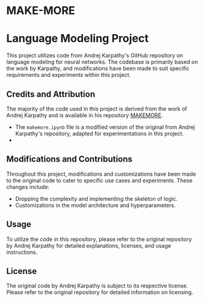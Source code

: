 # MAKE-MORE

# Language Modeling Project

This project utilizes code from Andrej Karpathy's GitHub repository on language modeling for neural networks. The codebase is primarily based on the work by Karpathy, and modifications have been made to suit specific requirements and experiments within this project.

## Credits and Attribution

The majority of the code used in this project is derived from the work of Andrej Karpathy and is available in his repository [MAKEMORE](https://github.com/karpathy/makemore).

- The `makemore.ipynb` file is a modified version of the original from Andrej Karpathy's repository, adapted for experimentations in this project.
- 
## Modifications and Contributions

Throughout this project, modifications and customizations have been made to the original code to cater to specific use cases and experiments. These changes include:

- Dropping the complexity and implementing the skeleton of logic.
- Customizations in the model architecture and hyperparameters.

## Usage

To utilize the code in this repository, please refer to the original repository by Andrej Karpathy for detailed explanations, licenses, and usage instructions.

## License

The original code by Andrej Karpathy is subject to its respective license. Please refer to the original repository for detailed information on licensing.

